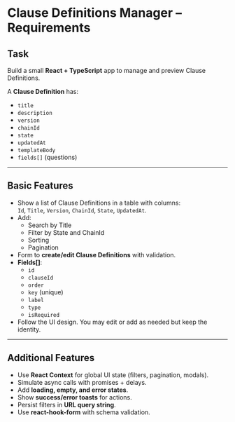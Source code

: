 # Clause Definitions Manager – Requirements

## Task
Build a small **React + TypeScript** app to manage and preview Clause Definitions.  

A **Clause Definition** has:  
- `title`  
- `description`  
- `version`  
- `chainId`  
- `state`  
- `updatedAt`  
- `templateBody`  
- `fields[]` (questions)  

---

## Basic Features
- Show a list of Clause Definitions in a table with columns:  
  `Id`, `Title`, `Version`, `ChainId`, `State`, `UpdatedAt`.  
- Add:  
  - Search by Title  
  - Filter by State and ChainId  
  - Sorting  
  - Pagination  
- Form to **create/edit Clause Definitions** with validation.  
- **Fields[]**:  
  - `id`  
  - `clauseId`  
  - `order`  
  - `key` (unique)  
  - `label`  
  - `type`  
  - `isRequired`  
- Follow the UI design. You may edit or add as needed but keep the identity.  

---

## Additional Features
- Use **React Context** for global UI state (filters, pagination, modals).  
- Simulate async calls with promises + delays.  
- Add **loading, empty, and error states**.  
- Show **success/error toasts** for actions.  
- Persist filters in **URL query string**.  
- Use **react-hook-form** with schema validation. 